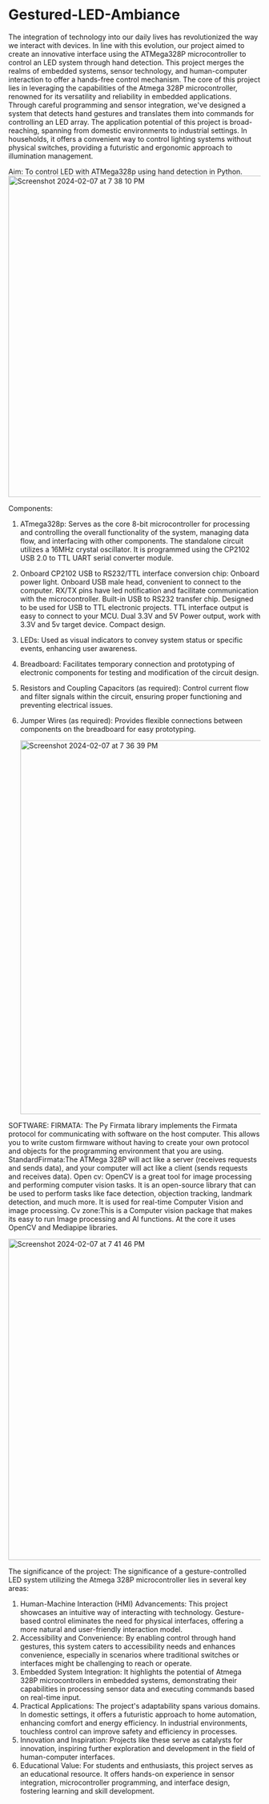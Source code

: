 # Gestured-LED-Ambiance

The integration of technology into our daily lives has revolutionized the way we interact with
devices. In line with this evolution, our project aimed to create an innovative interface using the
ATMega328P microcontroller to control an LED system through hand detection. This project
merges the realms of embedded systems, sensor technology, and human-computer interaction to
offer a hands-free control mechanism.
The core of this project lies in leveraging the capabilities of the Atmega 328P microcontroller,
renowned for its versatility and reliability in embedded applications. Through careful
programming and sensor integration, we've designed a system that detects hand gestures and
translates them into commands for controlling an LED array.
The application potential of this project is broad-reaching, spanning from domestic environments
to industrial settings. In households, it offers a convenient way to control lighting systems
without physical switches, providing a futuristic and ergonomic approach to illumination
management.

Aim: To control LED with ATMega328p using hand detection in Python.
      <img width="642" alt="Screenshot 2024-02-07 at 7 38 10 PM" src="https://github.com/Aditi-2903/Gestured-LED-Ambiance/assets/103983801/8e4cc0c8-bb2f-4ca1-8dd8-66179d78c2ac">

Components:
1. ATmega328p:
Serves as the core 8-bit microcontroller for processing and controlling the overall functionality of
the system, managing data flow, and interfacing with other components.
The standalone circuit utilizes a 16MHz crystal oscillator. It is programmed using the CP2102
USB 2.0 to TTL UART serial converter module.
2. Onboard CP2102 USB to RS232/TTL interface conversion chip:
Onboard power light. Onboard USB male head, convenient to connect to the computer. RX/TX
pins have led notification and facilitate communication with the microcontroller. Built-in USB to
RS232 transfer chip. Designed to be used for USB to TTL electronic projects. TTL interface
output is easy to connect to your MCU. Dual 3.3V and 5V Power output, work with 3.3V and 5v
target device. Compact design.
3. LEDs:
Used as visual indicators to convey system status or specific events, enhancing user awareness.
4. Breadboard:
Facilitates temporary connection and prototyping of electronic components for testing and
modification of the circuit design.
5. Resistors and Coupling Capacitors (as required):
Control current flow and filter signals within the circuit, ensuring proper functioning and
preventing electrical issues.
6. Jumper Wires (as required):
Provides flexible connections between components on the breadboard for easy prototyping.

   <img width="747" alt="Screenshot 2024-02-07 at 7 36 39 PM" src="https://github.com/Aditi-2903/Gestured-LED-Ambiance/assets/103983801/7a459e03-0d0a-4fe0-992c-0f6dc0139b50">


SOFTWARE:
FIRMATA: The Py Firmata library implements the Firmata protocol for communicating with
software on the host computer. This allows you to write custom firmware without having to
create your own protocol and objects for the programming environment that you are using.
StandardFirmata:The ATMega 328P will act like a server (receives requests and sends data), and
your computer will act like a client (sends requests and receives data).
Open cv: OpenCV is a great tool for image processing and performing computer vision tasks. It
is an open-source library that can be used to perform tasks like face detection, objection tracking,
landmark detection, and much more. It is used for real-time Computer Vision and image
processing.
Cv zone:This is a Computer vision package that makes its easy to run Image processing and AI
functions. At the core it uses OpenCV and Mediapipe libraries.

<img width="642" alt="Screenshot 2024-02-07 at 7 41 46 PM" src="https://github.com/Aditi-2903/Gestured-LED-Ambiance/assets/103983801/c98190d4-26a1-48c3-9485-beed568b1dde">

The significance of the project:
The significance of a gesture-controlled LED system utilizing the Atmega 328P microcontroller
lies in several key areas:
1. Human-Machine Interaction (HMI) Advancements: This project showcases an intuitive way of
interacting with technology. Gesture-based control eliminates the need for physical interfaces,
offering a more natural and user-friendly interaction model.
2. Accessibility and Convenience: By enabling control through hand gestures, this system caters
to accessibility needs and enhances convenience, especially in scenarios where traditional
switches or interfaces might be challenging to reach or operate.
3. Embedded System Integration: It highlights the potential of Atmega 328P microcontrollers in
embedded systems, demonstrating their capabilities in processing sensor data and executing
commands based on real-time input.
4. Practical Applications: The project's adaptability spans various domains. In domestic settings,
it offers a futuristic approach to home automation, enhancing comfort and energy efficiency. In
industrial environments, touchless control can improve safety and efficiency in processes.
5. Innovation and Inspiration: Projects like these serve as catalysts for innovation, inspiring
further exploration and development in the field of human-computer interfaces.
6. Educational Value: For students and enthusiasts, this project serves as an educational resource.
It offers hands-on experience in sensor integration, microcontroller programming, and interface
design, fostering learning and skill development.
